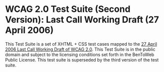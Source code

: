 # WCAG 2.0 Test Suite (Second Version): Last Call Working Draft (27 April 2006)

This Test Suite is a set of XHTML + CSS test cases mapped to the [27 April 2006 Last Call Working Draft of WCAG 2.0](http://www.w3.org/TR/2006/WD-WCAG20-20060427/). This Test Suite is in the public domain and subject to the licensing conditions set forth in the BenToWeb Public License. This test suite is superseded by the third version of the test suite.
